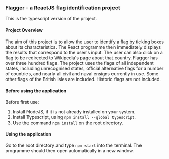 
### Flagger - a ReactJS flag identification project

This is the typescript version of the project.

#### Project Overview

The aim of this project is to allow the user to identify a flag by ticking boxes about its characteristics.
The React programme then immediately displays the results that correspond to the user's input.
The user can also click on a flag to be redirected to Wikipedia's page about that country.
Flagger has over three hundred flags.
The project uses the flags of all independent states, including unrecognised states, official alternative flags for a number of countries, and nearly all civil and naval ensigns currently in use. 
Some other flags of the British Isles are included.
Historic flags are not included.

#### Before using the application

Before first use:
1. Install NodeJS, if it is not already installed on your system.
2. Install Typescript, using `npm install --global typescript`.
3. Use the command `npm install` on the root directory.

#### Using the application

Go to the root directory and type `npm start` into the terminal. The programme should then open automatically in a new window.
